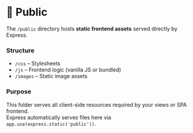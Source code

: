 # 🎨 Public

The `/public` directory hosts **static frontend assets** served directly by Express.

### Structure
- `/css` – Stylesheets
- `/js` – Frontend logic (vanilla JS or bundled)
- `/images` – Static image assets

### Purpose
This folder serves all client-side resources required by your views or SPA frontend.  
Express automatically serves files here via `app.use(express.static('public'))`.
